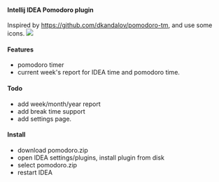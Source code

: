 #### Intellij IDEA Pomodoro plugin

Inspired by https://github.com/dkandalov/pomodoro-tm, and use some icons.
![](https://raw2.github.com/chifei/pomodoro/master/doc/idea.png)

#### Features
- pomodoro timer
- current week's report for IDEA time and pomodoro time.

#### Todo
- add week/month/year report
- add break time support
- add settings page.

#### Install
- download pomodoro.zip
- open IDEA settings/plugins, install plugin from disk
- select pomodoro.zip
- restart IDEA


